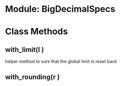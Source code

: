 # Module: BigDecimalSpecs
    



# Class Methods
## with_limit(l ) [](#method-c-with_limit)
helper method to sure that the global limit is reset back
## with_rounding(r ) [](#method-c-with_rounding)

